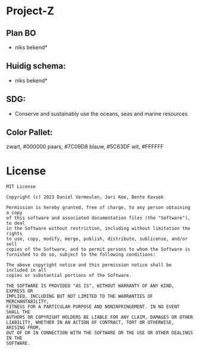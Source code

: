 # Project-Z

## Plan BO

- niks bekend*

## Huidig schema:

- niks bekend*

## SDG:

-  Conserve and sustainably use the oceans, seas and marine resources

## Color Pallet:

zwart, #000000
paars, #7C09D8
blauw, #5C63DF
wit, #FFFFFF

# License
```
MIT License

Copyright (c) 2023 Daniel Vermeulen, Jari Kee, Bente Kavsek

Permission is hereby granted, free of charge, to any person obtaining a copy
of this software and associated documentation files (the "Software"), to deal
in the Software without restriction, including without limitation the rights
to use, copy, modify, merge, publish, distribute, sublicense, and/or sell
copies of the Software, and to permit persons to whom the Software is
furnished to do so, subject to the following conditions:

The above copyright notice and this permission notice shall be included in all
copies or substantial portions of the Software.

THE SOFTWARE IS PROVIDED "AS IS", WITHOUT WARRANTY OF ANY KIND, EXPRESS OR
IMPLIED, INCLUDING BUT NOT LIMITED TO THE WARRANTIES OF MERCHANTABILITY,
FITNESS FOR A PARTICULAR PURPOSE AND NONINFRINGEMENT. IN NO EVENT SHALL THE
AUTHORS OR COPYRIGHT HOLDERS BE LIABLE FOR ANY CLAIM, DAMAGES OR OTHER
LIABILITY, WHETHER IN AN ACTION OF CONTRACT, TORT OR OTHERWISE, ARISING FROM,
OUT OF OR IN CONNECTION WITH THE SOFTWARE OR THE USE OR OTHER DEALINGS IN THE
SOFTWARE.
```
